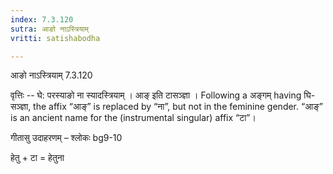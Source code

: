 ```yaml
---
index: 7.3.120
sutra: आङो नाऽस्त्रियाम्
vritti: satishabodha

---
```

 आङो नाऽस्त्रियाम् 7.3.120 


वृत्तिः -- घे: परस्याङो ना स्यादस्त्रियाम् । आङ् इति टासञ्ज्ञा । Following a अङ्गम् having घि-सञ्ज्ञा, the affix “आङ्” is replaced by “ना”, but not in the feminine gender. “आङ्” is an ancient name for the (instrumental singular) affix “टा”। 


गीतासु उदाहरणम् – श्लोकः bg9-10 


हेतु + टा = हेतुना 